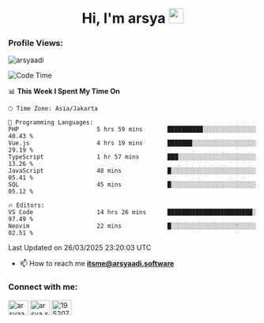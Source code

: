 <h1 align="center">Hi, I'm arsya 
  <img src="https://media.giphy.com/media/hvRJCLFzcasrR4ia7z/giphy.gif" width="30px"/>
</h1>

<p align="left"> <h3>Profile Views:</h3> <img src="https://komarev.com/ghpvc/?username=arsyaadi&label=Profile%20views&color=0e75b6&style=flat" alt="arsyaadi" /> </p>

<!--START_SECTION:waka-->
![Code Time](http://img.shields.io/badge/Code%20Time-3%2C892%20hrs%2015%20mins-blue)

📊 **This Week I Spent My Time On** 

```text
🕑︎ Time Zone: Asia/Jakarta

💬 Programming Languages: 
PHP                      5 hrs 59 mins       ██████████░░░░░░░░░░░░░░░   40.43 % 
Vue.js                   4 hrs 19 mins       ███████░░░░░░░░░░░░░░░░░░   29.19 % 
TypeScript               1 hr 57 mins        ███░░░░░░░░░░░░░░░░░░░░░░   13.26 % 
JavaScript               48 mins             █░░░░░░░░░░░░░░░░░░░░░░░░   05.41 % 
SQL                      45 mins             █░░░░░░░░░░░░░░░░░░░░░░░░   05.12 % 

🔥 Editors: 
VS Code                  14 hrs 26 mins      ████████████████████████░   97.49 % 
Neovim                   22 mins             █░░░░░░░░░░░░░░░░░░░░░░░░   02.51 % 
```


 Last Updated on 26/03/2025 23:20:03 UTC
<!--END_SECTION:waka-->

- 📫 How to reach me **itsme@arsyaadi.software**


<h3 align="left">Connect with me:</h3>
<p align="left">
<a href="https://linkedin.com/in/arsyaadi" target="blank"><img align="center" src="https://raw.githubusercontent.com/rahuldkjain/github-profile-readme-generator/master/src/images/icons/Social/linked-in-alt.svg" alt="arsyaadi" height="30" width="40" /></a>
<a href="https://fb.com/arsya.xkz" target="blank"><img align="center" src="https://raw.githubusercontent.com/rahuldkjain/github-profile-readme-generator/master/src/images/icons/Social/facebook.svg" alt="arsya.xkz" height="30" width="40" /></a>
<a href="https://stackoverflow.com/users/19520749" target="blank"><img align="center" src="https://raw.githubusercontent.com/rahuldkjain/github-profile-readme-generator/master/src/images/icons/Social/stack-overflow.svg" alt="19520749" height="30" width="40" /></a>
</p>
